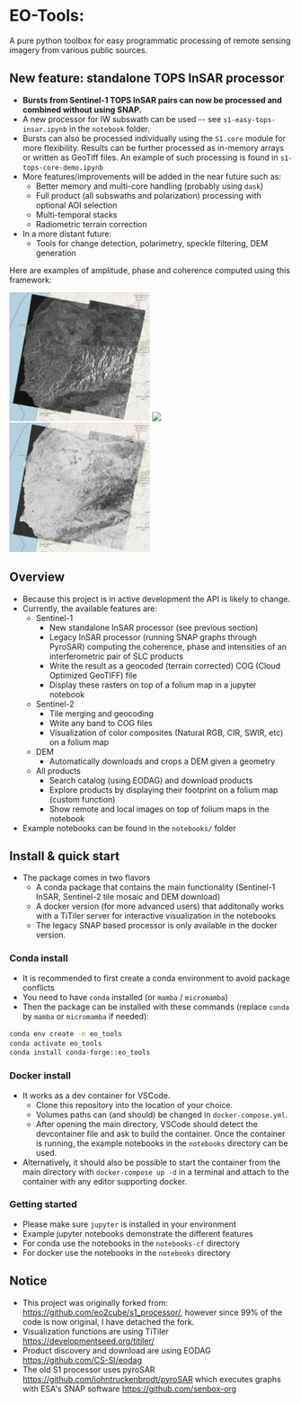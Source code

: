 # EO-Tools: 

A pure python toolbox for easy programmatic processing of remote sensing imagery from various public sources.

## New feature: standalone TOPS InSAR processor
- **Bursts from Sentinel-1 TOPS InSAR pairs can now be processed and combined without using SNAP.**
- A new processor for IW subswath can be used -- see `s1-easy-tops-insar.ipynb` in the `notebook` folder.
- Bursts can also be processed individually using the `S1.core` module for more flexibility. Results can be further processed as in-memory arrays or written as GeoTiff files. An example of such processing is found in `s1-tops-core-demo.ipynb`
- More features/improvements will be added in the near future such as:
    - Better memory and multi-core handling (probably using `dask`)
    - Full product (all subswaths and polarization) processing with optional AOI selection
    - Multi-temporal stacks
    - Radiometric terrain correction
- In a more distant future:
    - Tools for change detection, polarimetry, speckle filtering, DEM generation

Here are examples of amplitude, phase and coherence computed using this framework:
<p float="left">
    <img src="./data/ex_amp.png" width="250">
    <img src="./data/ex_phi.png" width="250">
    <img src="./data/ex_coh.png" width="250">
</p>

## Overview
- Because this project is in active development the API is likely to change. 
- Currently, the available features are:
    - Sentinel-1
        - New standalone InSAR processor (see previous section)
        - Legacy InSAR processor (running SNAP graphs through PyroSAR) computing the coherence, phase and intensities of an interferometric pair of SLC products
        - Write the result as a geocoded (terrain corrected) COG (Cloud Optimized GeoTIFF) file
        - Display these rasters on top of a folium map in a jupyter notebook
    - Sentinel-2
        - Tile merging and geocoding
        - Write any band to COG files
        - Visualization of color composites (Natural RGB, CIR, SWIR, etc) on a folium map
    - DEM
        - Automatically downloads and crops a DEM given a geometry 
    - All products
        - Search catalog (using EODAG) and download products
        - Explore products by displaying their footprint on a folium map (custom function)
        - Show remote and local images on top of folium maps in the notebook
- Example notebooks can be found in the `notebooks/` folder

## Install & quick start

- The package comes in two flavors
    - A conda package that contains the main functionality (Sentinel-1 InSAR, Sentinel-2 tile mosaic and DEM download)
    - A docker version (for more advanced users) that additonally works with a TiTiler server for interactive visualization in the notebooks
    - The legacy SNAP based processor is only available in the docker version.

### Conda install

- It is recommended to first create a conda environment to avoid package conflicts
- You need to have `conda` installed (or `mamba` / `micromamba`)
- Then the package can be installed with these commands (replace `conda` by `mamba` or `micromamba` if needed):

```bash
conda env create -n eo_tools
conda activate eo_tools
conda install conda-forge::eo_tools
```

### Docker install

- It works as a dev container for VSCode. 
    - Clone this repository into the location of your choice.
    - Volumes paths can (and should) be changed in `docker-compose.yml`.
    - After opening the main directory, VSCode should detect the devcontainer file and ask to build the container. Once the container is running, the example notebooks in the `notebooks` directory can be used.
- Alternatively, it should also be possible to start the container from the main directory with `docker-compose up -d` in a terminal and attach to the container with any editor supporting docker.

### Getting started

- Please make sure `jupyter` is installed in your environment
- Example jupyter notebooks demonstrate the different features
- For conda use the notebooks in the `notebooks-cf` directory
- For docker use the notebooks in the `notebooks` directory

## Notice

- This project was originally forked from: https://github.com/eo2cube/s1_processor/, however since 99% of the code is now original, I have detached the fork.
- Visualization functions are using TiTiler https://developmentseed.org/titiler/
- Product discovery and download are using EODAG https://github.com/CS-SI/eodag
- The old S1 processor uses pyroSAR https://github.com/johntruckenbrodt/pyroSAR which executes graphs with ESA's SNAP software https://github.com/senbox-org
